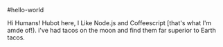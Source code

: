 #hello-world


Hi  Humans!
Hubot here, I Like Node.js and  Coffeescript [that's what I'm amde of!).
i've had tacos on the moon and find them far superior to Earth tacos.
